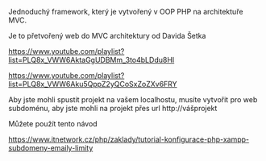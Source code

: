 Jednoduchý framework, který je vytvořený v OOP PHP na architektuře MVC.

Je to přetvořený web do MVC architektury od Davida Šetka

https://www.youtube.com/playlist?list=PLQ8x_VWW6AktaGgUDBMm_3to4bLDdu8HI

https://www.youtube.com/playlist?list=PLQ8x_VWW6Aku5QppZ2yQCoSxZoZXv6FRY

Aby jste mohli spustit projekt na vašem localhostu, musíte vytvořit pro web subdoménu, aby jste mohli na projekt přes url http://vášprojekt

Můžete použít tento návod

https://www.itnetwork.cz/php/zaklady/tutorial-konfigurace-php-xampp-subdomeny-emaily-limity

